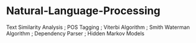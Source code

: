 # Natural-Language-Processing
Text Similarity Analysis ; POS Tagging ; Viterbi Algorithm ; Smith Waterman Algorithm ; Dependency Parser ; Hidden Markov Models
